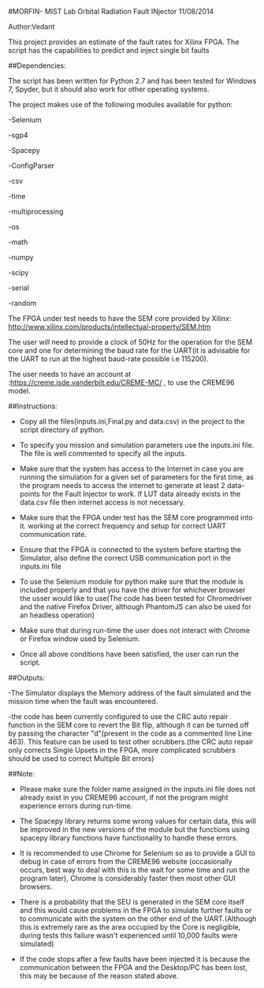 #MORFIN- MIST Lab Orbital Radiation Fault INjector 11/08/2014

Author:Vedant

This project provides an estimate of the fault rates for Xilinx FPGA. The script has the capabilities to predict and inject single bit faults

##Dependencies:

The script has been written for Python 2.7 and has been tested for Windows 7, Spyder, but it should also work for other operating systems.

The project makes use of the following modules available for python:

-Selenium

-sgp4

-Spacepy

-ConfigParser

-csv

-time

-multiprocessing

-os

-math

-numpy

-scipy

-serial

-random

The FPGA under test needs to have the SEM core provided by Xilinx: http://www.xilinx.com/products/intellectual-property/SEM.htm

The user will need to provide a clock of 50Hz for the operation for the SEM core and one for determining the baud rate for the UART(it is advisable for the UART to run at the highest baud-rate possible i.e 115200).

The user needs to have an account at :https://creme.isde.vanderbilt.edu/CREME-MC/ , to use the CREME96 model.

##Instructions:

- Copy all the files(inputs.ini,Final.py and data.csv) in the project to the script directory of python.

- To specify you mission and simulation parameters use the inputs.ini file. The file is well commented to specify all the inputs.

- Make sure that the system has access to the Internet in case you are running the simulation for a given set of parameters for the first time, as the program needs to access the internet to generate at least 2 data-points for the Fault Injector to work. If LUT data already exists in the data.csv file then internet access is not necessary.

- Make sure that the FPGA under test has the SEM core programmed into it. working at the correct frequency and setup for correct UART communication rate.

- Ensure that the FPGA is connected to the system before starting the Simulator, also define the correct USB communication port in the inputs.ini file

- To use the Selenium module for python make sure that the module is included properly and that you have the driver for whichever browser the usser would like to use(The code has been tested for Chromedriver and the native Firefox Driver, although PhantomJS can also be used for an headless operation)

- Make sure that during run-time the user does not interact with Chrome or Firefox window used by Selenium.

- Once all above conditions have been satisfied, the user can run the script. 


##Outputs:

-The Simulator displays the Memory address of the fault simulated and the mission time when the fault was encountered.

-the code has been currently configured to use the CRC auto repair function in the SEM core to revert the Bit flip, although it can be turned off by passing the character "d"(present in the code as a commented line Line 463). This feature can be used to test other scrubbers.(the CRC auto repair only corrects Single Upsets in the FPGA,  more complicated scrubbers should be used to correct Multiple Bit errors)


##Note:

- Please make sure the folder name assigned in the inputs.ini file does not already exist in you CREME96 account, if not the program might experience errors during run-time.

- The Spacepy library returns some wrong values for certain data, this will be improved in the new versions of the module but the functions using spacepy library functions have functionality to handle these errors.

- It is recommended to use Chrome for Selenium so as to provide a GUI to debug in case of errors from the CREME96 website (occasionally occurs, best way to deal with this is the wait for some time and run the program later), Chrome is considerably faster then most other GUI browsers.

- There is a probability that the SEU is generated in the SEM core itself and this would cause problems in the FPGA to simulate further faults or to communicate with the system on the other end of the UART.(Although this is extremely rare as the area occupied by the Core is negligible, during tests this failure wasn't experienced until 10,000 faults were simulated)

- If the code stops after a few faults have been injected it is because the communication between the FPGA and the Desktop/PC has been lost, this may be because of the reason stated above. 